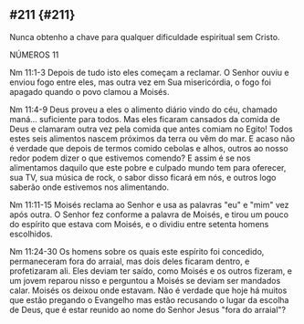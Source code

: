 ## #211 {#211}

Nunca obtenho a chave para qualquer dificuldade espiritual sem Cristo.

NÚMEROS 11

Nm 11:1-3 Depois de tudo isto eles começam a reclamar. O Senhor ouviu e enviou fogo entre eles, mas outra vez em Sua misericórdia, o fogo foi apagado quando o povo clamou a Moisés.

Nm 11:4-9 Deus proveu a eles o alimento diário vindo do céu, chamado maná... suficiente para todos. Mas eles ficaram cansados da comida de Deus e clamaram outra vez pela comida que antes comiam no Egito! Todos estes seis alimentos nascem próximos da terra ou vêm do mar. E acaso não é verdade que depois de termos comido cebolas e alhos, outros ao nosso redor podem dizer o que estivemos comendo? E assim é se nos alimentamos daquilo que este pobre e culpado mundo tem para oferecer, sua TV, sua música de rock, o sabor disso ficará em nós, e outros logo saberão onde estivemos nos alimentando.

Nm 11:11-15 Moisés reclama ao Senhor e usa as palavras &quot;eu&quot; e &quot;mim&quot; vez após outra. O Senhor fez conforme a palavra de Moisés, e tirou um pouco do espírito que estava com Moisés, e o dividiu entre setenta homens escolhidos.

Nm 11:24-30 Os homens sobre os quais este espírito foi concedido, permaneceram fora do arraial, mas dois deles ficaram dentro, e profetizaram ali. Eles deviam ter saído, como Moisés e os outros fizeram, e um jovem reparou nisso e perguntou a Moisés se deviam ser mandados calar. Moisés os deixou onde estavam. Não é verdade que hoje há muitos que estão pregando o Evangelho mas estão recusando o lugar da escolha de Deus, que é estar reunido ao nome do Senhor Jesus &quot;fora do arraial&quot;?
